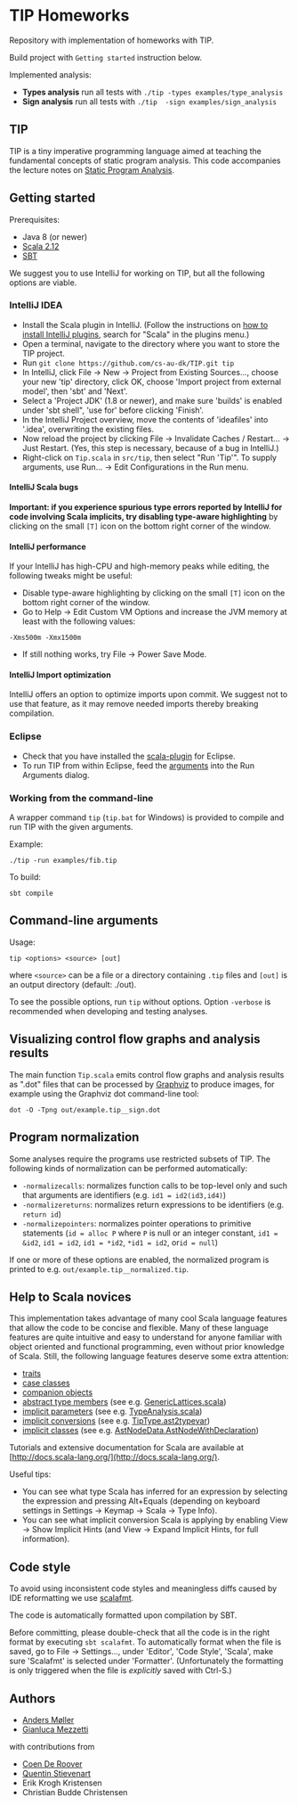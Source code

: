 # TIP Homeworks

Repository with implementation of homeworks with TIP. 

Build project with `Getting started` instruction below.

Implemented analysis:

* **Types analysis** run all tests with `./tip -types examples/type_analysis`
* **Sign analysis** run all tests with `./tip  -sign examples/sign_analysis`

## TIP
TIP is a tiny imperative programming language aimed at teaching the
fundamental concepts of static program analysis. This code accompanies the
lecture notes on [Static Program Analysis](http://cs.au.dk/~amoeller/spa/).

## Getting started

Prerequisites:
- Java 8 (or newer)
- [Scala 2.12](http://www.scala-lang.org/download/)
- [SBT](http://www.scala-sbt.org/)

We suggest you to use IntelliJ for working on TIP, but all the following
options are viable.

### IntelliJ IDEA

- Install the Scala plugin in IntelliJ. (Follow the instructions on [how to install IntelliJ plugins](https://www.jetbrains.com/help/idea/installing-updating-and-uninstalling-repository-plugins.html), search for "Scala" in the plugins menu.)
- Open a terminal, navigate to the directory where you want to store the TIP project.
- Run `git clone https://github.com/cs-au-dk/TIP.git tip`
- In IntelliJ, click File -> New -> Project from Existing Sources..., choose your new 'tip' directory, click OK, choose 'Import project from external model', then 'sbt' and 'Next'.
- Select a 'Project JDK' (1.8 or newer), and make sure 'builds' is enabled under 'sbt shell", 'use for' before clicking 'Finish'.
- In the IntelliJ Project overview, move the contents of 'ideafiles' into '.idea', overwriting the existing files.
- Now reload the project by clicking File -> Invalidate Caches / Restart... -> Just Restart. (Yes, this step is necessary, because of a bug in IntelliJ.)
- Right-click on `Tip.scala` in `src/tip`, then select "Run 'Tip'". To supply arguments, use Run... -> Edit Configurations in the Run menu.
  
#### IntelliJ Scala bugs

**Important: if you experience spurious type errors reported by IntelliJ for code involving Scala implicits, try disabling type-aware highlighting**
by clicking on the small `[T]` icon on the bottom right corner of the window.

#### IntelliJ performance

If your IntelliJ has high-CPU and high-memory peaks while editing, the
following tweaks might be useful:

- Disable type-aware highlighting by clicking on the small `[T]` icon on the
  bottom right corner of the window.
- Go to Help -> Edit Custom VM Options and increase the JVM memory at least
  with the following values:
```
-Xms500m -Xmx1500m
```
- If still nothing works, try File -> Power Save Mode.

#### IntelliJ Import optimization

IntelliJ offers an option to optimize imports upon commit. We suggest not to
use that feature, as it may remove needed imports thereby breaking
compilation.

### Eclipse

- Check that you have installed the [scala-plugin](http://scala-ide.org/) for
  Eclipse.
- To run TIP from within Eclipse, feed the [arguments](#tipcmd) into the Run
  Arguments dialog.

### Working from the command-line

A wrapper command `tip` (`tip.bat` for Windows) is provided to compile and run
TIP with the given arguments.

Example:
```
./tip -run examples/fib.tip
```

To build:
```
sbt compile
```

## Command-line arguments <a name="tipcmd"></a>

Usage:
```
tip <options> <source> [out]
```
where `<source>` can be a file or a directory containing `.tip` files and
`[out]` is an output directory (default: ./out).

To see the possible options, run `tip` without options.
Option `-verbose` is recommended when developing and testing analyses.

## Visualizing control flow graphs and analysis results

The main function `Tip.scala` emits control flow graphs and analysis results as ".dot" files 
that can be processed by [Graphviz](https://www.graphviz.org/) to produce images, for example using the Graphviz dot command-line tool:
```
dot -O -Tpng out/example.tip__sign.dot
```

## Program normalization

Some analyses require the programs use restricted subsets of TIP. 
The following kinds of normalization can be performed automatically:

- `-normalizecalls`: 
  normalizes function calls to be top-level only and such that arguments are identifiers 
  (e.g. `id1 = id2(id3,id4)`)
- `-normalizereturns`: 
  normalizes return expressions to be identifiers 
  (e.g. `return id`)
- `-normalizepointers`: 
  normalizes pointer operations to primitive statements
  (`id = alloc P` where `P` is null or an integer constant, `id1 = &id2`, `id1 = id2`, `id1 = *id2`, `*id1 = id2`, or`id = null`) 
 
If one or more of these options are enabled, the normalized program is printed to e.g. `out/example.tip__normalized.tip`. 
 
## Help to Scala novices

This implementation takes advantage of many cool Scala language features that allow the code to be concise and flexible. 
Many of these language features are quite intuitive and easy to understand for anyone familiar with 
object oriented and functional programming, even without prior knowledge of Scala.
Still, the following language features deserve some extra attention:

- [traits](https://docs.scala-lang.org/tour/traits.html)
- [case classes](https://docs.scala-lang.org/tour/case-classes.html)
- [companion objects](https://docs.scala-lang.org/tour/singleton-objects.html)
- [abstract type members](https://docs.scala-lang.org/tour/abstract-types.html) (see e.g. [GenericLattices.scala](src/tip/lattices/GenericLattices.scala))
- [implicit parameters](https://docs.scala-lang.org/tour/implicit-parameters.html) (see e.g. [TypeAnalysis.scala](src/tip/analysis/TypeAnalysis.scala))
- [implicit conversions](https://docs.scala-lang.org/tour/implicit-conversions.html) (see e.g. [TipType.ast2typevar](src/tip/types/Types.scala))
- [implicit classes](https://docs.scala-lang.org/overviews/core/implicit-classes.html) (see e.g. [AstNodeData.AstNodeWithDeclaration](src/tip/ast/AstNodeData.scala))

Tutorials and extensive documentation for Scala are available at [http://docs.scala-lang.org/](http://docs.scala-lang.org/).

Useful tips: 
  - You can see what type Scala has inferred for an expression by selecting the expression and pressing Alt+Equals 
(depending on keyboard settings in Settings -> Keymap -> Scala -> Type Info).
  - You can see what implicit conversion Scala is applying by enabling View -> Show Implicit Hints (and View -> Expand Implicit Hints, for full information).

## Code style

To avoid using inconsistent code styles and meaningless diffs caused
by IDE reformatting we use [scalafmt](http://scalameta.org/scalafmt/).

The code is automatically formatted upon compilation by SBT.

Before committing, please double-check that all the code is in the right format by executing `sbt scalafmt`. 
To automatically format when the file is saved, go to File -> Settings..., under 'Editor', 'Code Style', 'Scala', make sure 'Scalafmt' is selected under 'Formatter'. (Unfortunately the formatting is only triggered when the file is *explicitly* saved with Ctrl-S.)

## Authors

- [Anders M&oslash;ller](http://cs.au.dk/~amoeller/)
- [Gianluca Mezzetti](http://gmezzetti.name/)

with contributions from

- [Coen De Roover](http://soft.vub.ac.be/~cderoove/)
- [Quentin Stievenart](http://awesom.eu/~acieroid/)
- Erik Krogh Kristensen
- Christian Budde Christensen
